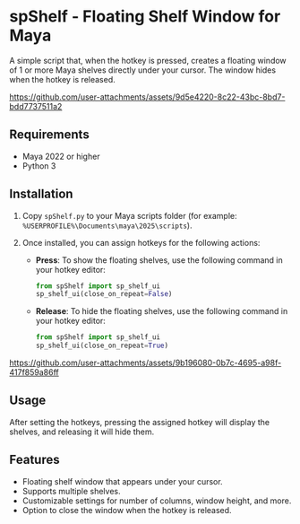 # spShelf - Floating Shelf Window for Maya

A simple script that, when the hotkey is pressed, creates a floating window of 1 or more Maya shelves directly under your cursor. The window hides when the hotkey is released.


https://github.com/user-attachments/assets/9d5e4220-8c22-43bc-8bd7-bdd7737511a2


## Requirements

- Maya 2022 or higher
- Python 3

## Installation

1. Copy `spShelf.py` to your Maya scripts folder (for example: `%USERPROFILE%\Documents\maya\2025\scripts`).
2. Once installed, you can assign hotkeys for the following actions:

   - **Press**: To show the floating shelves, use the following command in your hotkey editor:
     ```python
     from spShelf import sp_shelf_ui
     sp_shelf_ui(close_on_repeat=False)
     ```

   - **Release**: To hide the floating shelves, use the following command in your hotkey editor:
     ```python
     from spShelf import sp_shelf_ui
     sp_shelf_ui(close_on_repeat=True)
     ```

https://github.com/user-attachments/assets/9b196080-0b7c-4695-a98f-417f859a86ff
     

## Usage

After setting the hotkeys, pressing the assigned hotkey will display the shelves, and releasing it will hide them.

## Features

- Floating shelf window that appears under your cursor.
- Supports multiple shelves.
- Customizable settings for number of columns, window height, and more.
- Option to close the window when the hotkey is released.

